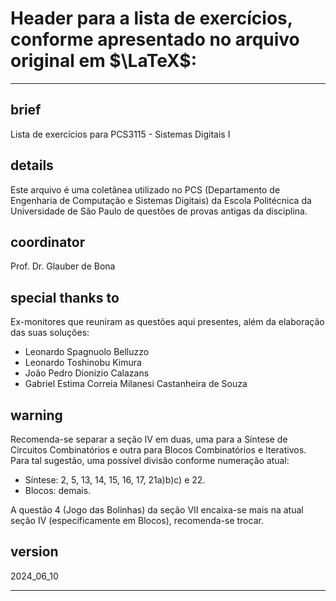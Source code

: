 # Header para a lista de exercícios, conforme apresentado no arquivo original em $\LaTeX$:

*******

## brief

Lista de exercícios para PCS3115 - Sistemas Digitais I

## details

Este arquivo é uma coletânea utilizado no PCS (Departamento de Engenharia de Computação e Sistemas Digitais) da Escola Politécnica da Universidade de São Paulo de questões de provas antigas da disciplina.

## coordinator 

Prof. Dr. Glauber de Bona

## special thanks to

Ex-monitores que reuniram as questões aqui presentes, além da elaboração das suas soluções:

* Leonardo Spagnuolo Belluzzo
* Leonardo Toshinobu Kimura
* João Pedro Dionizio Calazans
* Gabriel Estima Correia Milanesi Castanheira de Souza

## warning

Recomenda-se separar a seção IV em duas, uma para a Síntese de Circuitos Combinatórios e outra para Blocos Combinatórios e Iterativos. Para tal sugestão, uma possível divisão conforme numeração atual:

* Síntese: 2, 5, 13, 14, 15, 16, 17, 21a)b)c) e 22.
* Blocos: demais.

A questão 4 (Jogo das Bolinhas) da seção VII encaixa-se mais na atual seção IV (especificamente em Blocos), recomenda-se trocar.

## version

2024_06_10

*******
